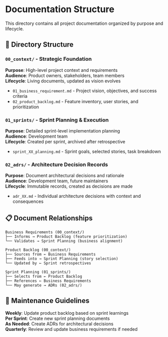 # Documentation Structure

This directory contains all project documentation organized by purpose and lifecycle.

## 📁 Directory Structure

### `00_context/` - Strategic Foundation
**Purpose**: High-level project context and requirements  
**Audience**: Product owners, stakeholders, team members  
**Lifecycle**: Living documents, updated as vision evolves

- `01_business_requirement.md` - Project vision, objectives, and success criteria
- `02_product_backlog.md` - Feature inventory, user stories, and prioritization

### `01_sprints/` - Sprint Planning & Execution
**Purpose**: Detailed sprint-level implementation planning  
**Audience**: Development team  
**Lifecycle**: Created per sprint, archived after retrospective

- `sprint_XX_planning.md` - Sprint goals, selected stories, task breakdown

### `02_adrs/` - Architecture Decision Records  
**Purpose**: Document architectural decisions and rationale  
**Audience**: Development team, future maintainers  
**Lifecycle**: Immutable records, created as decisions are made

- `adr_XX.md` - Individual architecture decisions with context and consequences

## 📋 Document Relationships

```
Business Requirements (00_context/)
├── Informs → Product Backlog (feature prioritization)
└── Validates → Sprint Planning (business alignment)

Product Backlog (00_context/)
├── Sources from ← Business Requirements
├── Feeds into → Sprint Planning (story selection)
└── Updated by ← Sprint retrospectives

Sprint Planning (01_sprints/)
├── Selects from ← Product Backlog
├── References ← Business Requirements
└── May generate → ADRs (02_adrs/)
```

## 🔄 Maintenance Guidelines

**Weekly**: Update product backlog based on sprint learnings  
**Per Sprint**: Create new sprint planning documents  
**As Needed**: Create ADRs for architectural decisions  
**Quarterly**: Review and update business requirements if needed

